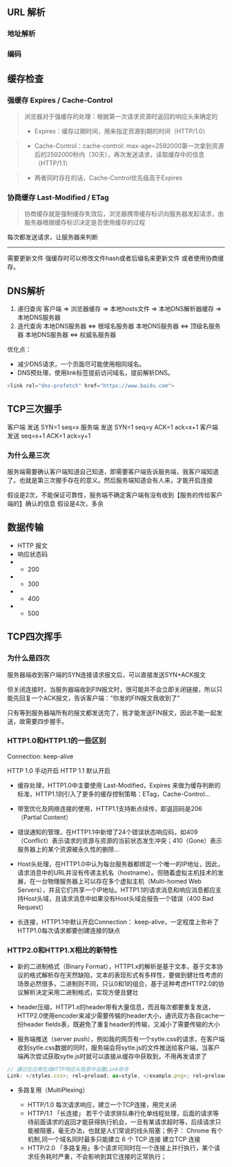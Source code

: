 ## URL 解析
### 地址解析
### 编码

## 缓存检查

### 强缓存 Expires / Cache-Control

> 浏览器对于强缓存的处理：根据第一次请求资源时返回的响应头来确定的
> - Expires：缓存过期时间，用来指定资源到期的时间（HTTP/1.0）

> - Cache-Control：cache-control: max-age=2592000第一次拿到资源后的2592000秒内（30天），再次发送请求，读取缓存中的信息（HTTP/1.1）

> - 两者同时存在的话，Cache-Control优先级高于Expires

### 协商缓存 Last-Modified / ETag

> 协商缓存就是强制缓存失效后，浏览器携带缓存标识向服务器发起请求，由服务器根据缓存标识决定是否使用缓存的过程

每次都发送请求，让服务器来判断

-----

需要更新文件
强缓存时可以修改文件hash或者后缀名来更新文件
或者使用协商缓存。

## DNS解析

1. 递归查询
客户端 => 浏览器缓存 => 本地hosts文件 => 本地DNS解析器缓存 => 本地DNS服务器
2. 迭代查询
本地DNS服务器 <=> 根域名服务器
本地DNS服务器 <=> 顶级名服务器
本地DNS服务器 <=> 权威名服务器

优化点：
-  减少DNS请求，一个页面尽可能使用相同域名。
-  DNS预处理，使用link标签提前访问域名，提前解析DNS。
```js
<link rel="dns-prefetch" href="https://www.baidu.com">
```

## TCP三次握手
客户端  发送 SYN=1 seq=x
服务端  发送 SYN=1 seq=y ACK=1 ack=x+1
客户端  发送 seq=x+1 ACK=1 ack=y+1

### 为什么是三次
服务端需要确认客户端知道自己知道，即需要客户端告诉服务端，我客户端知道了。也就是第三次握手存在的意义。然后服务端知道会有人来，才能开启连接

假设是2次，不能保证可靠性，服务端不确定客户端有没有收到【服务的传给客户端的】确认的信息
假设是4次，多余


## 数据传输
- HTTP 报文
- 响应状态码
- - 200
- - 300
- - 400
- - 500

## TCP四次挥手  

### 为什么是四次
服务器端收到客户端的SYN连接请求报文后，可以直接发送SYN+ACK报文

但关闭连接时，当服务器端收到FIN报文时，很可能并不会立即关闭链接，所以只能先回复一个ACK报文，告诉客户端：”你发的FIN报文我收到了”

只有等到服务器端所有的报文都发送完了，我才能发送FIN报文，因此不能一起发送，故需要四步握手。


### HTTP1.0和HTTP1.1的一些区别
Connection: keep-alive

HTTP 1.0 手动开启
HTTP 1.1 默认开启


- 缓存处理，HTTP1.0中主要使用 Last-Modified，Expires 来做为缓存判断的标准，HTTP1.1则引入了更多的缓存控制策略：ETag，Cache-Control…

- 带宽优化及网络连接的使用，HTTP1.1支持断点续传，即返回码是206（Partial Content）

- 错误通知的管理，在HTTP1.1中新增了24个错误状态响应码，如409（Conflict）表示请求的资源与资源的当前状态发生冲突；410（Gone）表示服务器上的某个资源被永久性的删除…

- Host头处理，在HTTP1.0中认为每台服务器都绑定一个唯一的IP地址，因此，请求消息中的URL并没有传递主机名（hostname）。但随着虚拟主机技术的发展，在一台物理服务器上可以存在多个虚拟主机（Multi-homed Web Servers），并且它们共享一个IP地址。HTTP1.1的请求消息和响应消息都应支持Host头域，且请求消息中如果没有Host头域会报告一个错误（400 Bad Request）

- 长连接，HTTP1.1中默认开启Connection： keep-alive，一定程度上弥补了HTTP1.0每次请求都要创建连接的缺点

### HTTP2.0和HTTP1.X相比的新特性

- 新的二进制格式（Binary Format），HTTP1.x的解析是基于文本，基于文本协议的格式解析存在天然缺陷，文本的表现形式有多样性，要做到健壮性考虑的场景必然很多，二进制则不同，只认0和1的组合，基于这种考虑HTTP2.0的协议解析决定采用二进制格式，实现方便且健壮

- header压缩，HTTP1.x的header带有大量信息，而且每次都要重复发送，HTTP2.0使用encoder来减少需要传输的header大小，通讯双方各自cache一份header fields表，既避免了重复header的传输，又减小了需要传输的大小

- 服务端推送（server push），例如我的网页有一个sytle.css的请求，在客户端收到sytle.css数据的同时，服务端会将sytle.js的文件推送给客户端，当客户端再次尝试获取sytle.js时就可以直接从缓存中获取到，不用再发请求了

```js
// 通过在应用生成HTTP响应头信息中设置Link命令
Link: </styles.css>; rel=preload; as=style, </example.png>; rel=preload; as=image
```
- 多路复用（MultiPlexing）

   - HTTP/1.0  每次请求响应，建立一个TCP连接，用完关闭
   - HTTP/1.1 「长连接」 若干个请求排队串行化单线程处理，后面的请求等待前面请求的返回才能获得执行机会，一旦有某请求超时等，后续请求只能被阻塞，毫无办法，也就是人们常说的线头阻塞；例子： Chrome 有个机制,同一个域名同时最多只能建立 6 个 TCP 连接 建立TCP 连接
   - HTTP/2.0 「多路复用」多个请求可同时在一个连接上并行执行，某个请求任务耗时严重，不会影响到其它连接的正常执行；